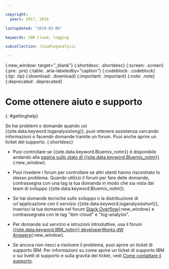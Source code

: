 ```yaml
---

copyright:
  years: 2017, 2019

lastupdated: "2019-03-06"

keywords: IBM Cloud, logging

subcollection: cloudloganalysis

---
```


{:new_window: target="_blank"}
{:shortdesc: .shortdesc}
{:screen: .screen}
{:pre: .pre}
{:table: .aria-labeledby="caption"}
{:codeblock: .codeblock}
{:tip: .tip}
{:download: .download}
{:important: .important}
{:note: .note}
{:deprecated: .deprecated}


# Come ottenere aiuto e supporto
{: #gettinghelp}

Se hai problemi o domande quando usi {{site.data.keyword.loganalysislong}}, puoi ottenere assistenza cercando informazioni o facendo domande tramite un forum. Puoi anche aprire un ticket del supporto.
{:shortdesc}

* Puoi controllare se {{site.data.keyword.Bluemix_notm}} è disponibile andando alla [pagina sullo stato di {{site.data.keyword.Bluemix_notm}}](https://developer.ibm.com/bluemix/support/#status){:new_window}.

* Puoi rivedere i forum per controllare se altri utenti hanno riscontrato lo stesso problema. Quando utilizzi il forum per fare delle domande, contrassegna con una tag la tua domanda in modo che sia vista dai team di sviluppo {{site.data.keyword.Bluemix_notm}}.
<!--Insert the appropriate Stack Overflow tag for your service for <service_keyword> in URL and text below:  -->
  * Se hai domande tecniche sullo sviluppo o la distribuzione di un'applicazione con il servizio {{site.data.keyword.loganalysisshort}}, inserisci la tua domanda nel forum [Stack Overflow](http://stackoverflow.com/search?q=log-analysis+ibm-cloud){:new_window} e contrassegnala con le tag "ibm-cloud" e "log-analysis".
<!--Insert the appropriate dW Answers tag for your service for <service_keyword> in URL below:  -->
  * Per domande sul servizio e istruzioni introduttive, usa il forum [{{site.data.keyword.IBM_notm}} developerWorks dW Answers](https://developer.ibm.com/answers/topics/log-analysis/?smartspace=ibm-cloud){:new_window}.

* Se ancora non riesci a risolvere il problema, puoi aprire un ticket di supporto IBM. Per informazioni su come aprire un ticket di supporto IBM o sui livelli di supporto e sulla gravità dei ticket, vedi [Come contattare il supporto](/docs/get-support?topic=get-support-getting-customer-support#getting-customer-support).

